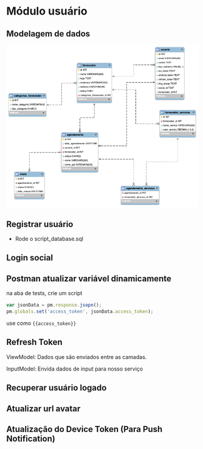 # Módulo usuário

## Modelagem de dados

<img src="./assets/Modelagem.png">

## Registrar usuário

- Rode o script_database.sql

## Login social

## Postman atualizar variável dinamicamente

na aba de tests, crie um script

```js
var jsonData = pm.response.jsopn();
pm.globals.set('access_token', jsonData.access_token);
```

use como `{{access_token}}`

## Refresh Token

ViewModel: Dados que são enviados entre as camadas.

InputModel: Envida dados de input para nosso serviço

## Recuperar usuário logado

## Atualizar url avatar

## Atualização do Device Token (Para Push Notification)

